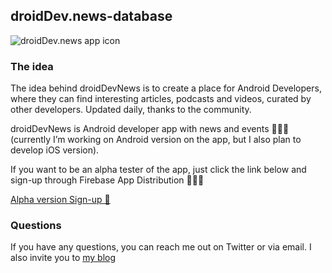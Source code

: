 ## droidDev.news-database


![droidDev.news app icon](https://firebasestorage.googleapis.com/v0/b/mobile-development-272712.appspot.com/o/droidDev.news%2FappIcon.png?alt=media&token=33599178-cc63-4693-aae4-86207bf6f8e1)

### The idea

The idea behind droidDevNews is to create a place for Android Developers, where they can find interesting articles, podcasts and videos, curated by other developers. Updated daily, thanks to the community.

droidDevNews is Android developer app with news and events 🧑🏼‍💻 (currently I’m working on Android version on the app, but I also plan to develop iOS version). 

If you want to be an alpha tester of the app, just click the link below and sign-up through Firebase App Distribution 🧑🏼‍🚀

[Alpha version Sign-up 🚀](https://appdistribution.firebase.dev/i/VsejwYW9)

### Questions

If you have any questions, you can reach me out on Twitter or via email. I also invite you to [my blog](https://jacobzmidzinski.com/)

